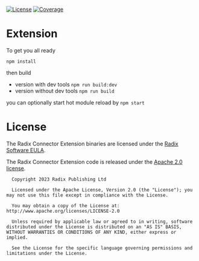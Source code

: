 [![License](https://img.shields.io/badge/License-Apache_2.0-blue.svg)](LICENSE) [![Coverage](https://img.shields.io/sonar/coverage/radixdlt_babylon-browser-extension?server=https%3A%2F%2Fsonarcloud.io)](https://sonarcloud.io/project/overview?id=radixdlt_babylon-browser-extension)

# Extension

To get you all ready

`npm install`

then build

* version with dev tools `npm run build:dev`
* version without dev tools `npm run build`

you can optionally start hot module reload by `npm start`

# License

The Radix Connector Extension binaries are licensed under the [Radix Software EULA](http://www.radixdlt.com/terms/genericEULA).

The Radix Connector Extension code is released under the [Apache 2.0 license](./LICENSE).


      Copyright 2023 Radix Publishing Ltd

      Licensed under the Apache License, Version 2.0 (the "License"); you may not use this file except in compliance with the License.

      You may obtain a copy of the License at: http://www.apache.org/licenses/LICENSE-2.0

      Unless required by applicable law or agreed to in writing, software distributed under the License is distributed on an "AS IS" BASIS, WITHOUT WARRANTIES OR CONDITIONS OF ANY KIND, either express or implied.

      See the License for the specific language governing permissions and limitations under the License.
